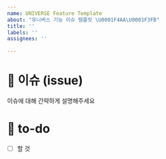 ```yaml
---
name: UNIVERSE Feature Template
about: "유니버스 기능 이슈 템플릿 \U0001F4AA\U0001F3FB"
title: ''
labels: ''
assignees: ''

---
```


# 👀 이슈 (issue)

이슈에 대해 간략하게 설명해주세요

# 🚀 to-do

<!-- 진행할 작업에 대해 적어주세요 -->

- [ ] 할 것
